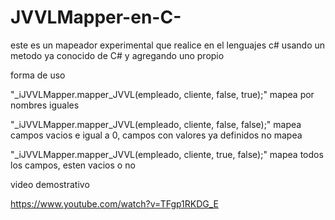 # JVVLMapper-en-C-
este es un mapeador experimental que realice en el lenguajes c# usando un metodo ya conocido de C# y agregando uno propio

forma de uso

"_iJVVLMapper.mapper_JVVL<Cliente>(empleado, cliente, false, true);" mapea por nombres iguales

"_iJVVLMapper.mapper_JVVL<Cliente>(empleado, cliente, false, false);" mapea campos vacios e igual a 0, campos con valores ya definidos no mapea

"_iJVVLMapper.mapper_JVVL<Cliente>(empleado, cliente, true, false);" mapea todos los campos, esten vacios o no

video demostrativo

https://www.youtube.com/watch?v=TFgp1RKDG_E
